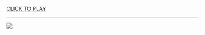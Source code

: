 
<a href="https://premium76.site?title=porn_games_unblocked&ref=13M">CLICK TO PLAY</a></h3>
<hr>

<a href="https://premium76.site?title=porn_games_unblocked&ref=13M"><img src="https://clearcache.store/games.png"></a>


